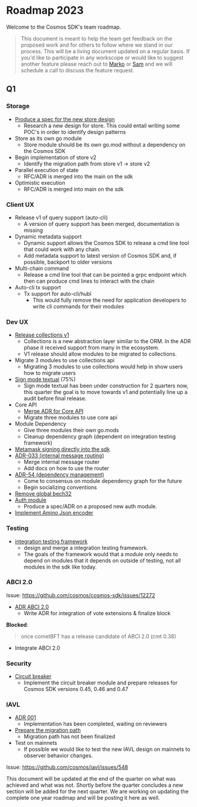 # Roadmap 2023

Welcome to the Cosmos SDK's team roadmap. 

> This document is meant to help the team get feedback on the proposed work and for others to follow where we stand in our process. This will be a living document updated on a regular basis. If you'd like to participate in any workscope or would like to suggest another feature please reach out to [Marko](marko@binary.builders) or [Sam](sam@binary.builders) and we will schedule a call to discuss the feature request. 


## Q1

### Storage
 
* [Produce a spec for the new store design](https://github.com/cosmos/cosmos-sdk/issues/12986)
    * Research a new design for store. This could entail writing some POC's in order to identify design patterns
* Store as its own go module
    * Store module should be its own go.mod without a dependency on the Cosmos SDK
* Begin implementation of store v2
    * Identify the migration path from store v1 -> store v2
* Parallel execution of state
    * RFC/ADR is merged into the main on the sdk
* Optimistic execution
    * RFC/ADR is merged into main on the sdk


### Client UX

* Release v1 of query support (auto-cli) 
    * A version of query support has been merged, documentation is missing
* Dynamic metadata support 
    * Dynamic support allows the Cosmos SDK to release a cmd line tool that could work with any chain. 
    * Add metadata support to latest version of Cosmos SDK and, if possible, backport to older versions
* Multi-chain command 
    * Release a cmd line tool that can be pointed a grpc endpoint which then can produce cmd lines to interact with the chain
* Auto-cli tx support 
    * Tx support for auto-cli/hubl
        * This would fully remove the need for application developers to write cli commands for their modules


### Dev UX

* [Release collections v1](https://github.com/cosmos/cosmos-sdk/issues/14300) 
    * Collections is a new abstraction layer similar to the ORM. In the ADR phase it received support from many in the ecosystem. 
    * V1 release should allow modules to be migrated to collections.  
* Migrate 3 modules to use collections api
    * Migrating 3 modules to use collections would help in show users how to migrate users
* [Sign mode textual](https://github.com/cosmos/cosmos-sdk/issues/11970) (75%)
    * Sign mode textual has been under construction for 2 quarters now, this quarter the goal is to move towards v1 and potentially line up a audit before final release.
* Core API
    * [Merge ADR for Core API](https://github.com/cosmos/cosmos-sdk/blob/main/docs/architecture/adr-063-core-module-api.md)
    * Migrate three modules to use core api
* Module Dependency 
    * Give three modules their own go.mods
    * Cleanup dependency graph (dependent on integration testing framework)
* [Metamask signing directly into the sdk](https://github.com/cosmos/cosmos-sdk/discussions/13892) 
* [ADR-033 (internal message routing)](https://github.com/cosmos/cosmos-sdk/blob/main/docs/architecture/adr-033-protobuf-inter-module-comm.md)
    * Merge internal message router
    * Add docs on how to use the router
* [ADR-54 (dependency management)](https://github.com/cosmos/cosmos-sdk/pull/11802)
    * Come to consensus on module dependency graph for the future
    * Begin socializing conventions 
* [Remove global bech32](https://github.com/cosmos/cosmos-sdk/issues/13140) 
* [Auth module](https://github.com/cosmos/cosmos-sdk/issues/14900)
    * Produce a spec/ADR on a proposed new auth module. 
* [Implement Amino Json encoder](https://github.com/cosmos/cosmos-sdk/issues/10993)

### Testing

* [integration testing framework](https://github.com/cosmos/cosmos-sdk/issues/14145) 
    * design and merge a integration testing framework. 
    * The goals of the framework would that a module only needs to depend on modules that it depends on outside of testing, not all modules in the sdk like today.


### ABCI 2.0

Issue: https://github.com/cosmos/cosmos-sdk/issues/12272

* [ADR ABCI 2.0](https://github.com/cosmos/cosmos-sdk/issues/14674)
    * Write ADR for integration of vote extensions & finalize block

**Blocked**:

> once cometBFT has a release candidate of ABCI 2.0 (cmt 0.38)

* Integrate ABCI 2.0

### Security

* [Circuit breaker](https://github.com/cosmos/cosmos-sdk/issues/14226)
    * Implement the circuit breaker module and prepare releases for Cosmos SDK versions 0.45, 0.46 and 0.47


### IAVL

* [ADR 001](https://github.com/cosmos/iavl/pull/608) 
    * Implementation has been completed, waiting on reviewers
* [Prepare the migration path](https://github.com/cosmos/iavl/issues/675) 
    * Migration path has not been finalized
* Test on mainnets 
    * If possible we would like to test the new IAVL design on mainnets to observer behavior changes. 

Issue: https://github.com/cosmos/iavl/issues/548



This document will be updated at the end of the quarter on what was achieved and what was not. Shortly before the quarter concludes a new section will be added for the next quarter. We are working on updating the complete one year roadmap and will be posting it here as well. 
